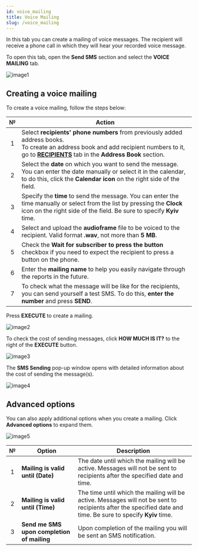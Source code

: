 ```yaml
---
id: voice_mailing
title: Voice Mailing
slug: /voice_mailing
---
```


In this tab you can create a mailing of voice messages. The recipient will receive a phone call in which they will hear your recorded voice message.

To open this tab, open the **Send SMS** section and select the **VOICE MAILING** tab.

![image1](/img/instruction/sms/send_sms/voice_mailing/image1.png)

## Creating a voice mailing

To create a voice mailing, follow the steps below:

|  №  | Action |
| :-: | ------ |
| 1 | Select **recipients' phone numbers** from previously added address books. <br/> To create an address book and add recipient numbers to it, go to [**RECIPIENTS**](/docs/instruction/sms/address_book/recipients.md) tab in the **Address Book** section. |
| 2 | Select the **date** on which you want to send the message. You can enter the date manually or select it in the calendar, to do this, click the **Calendar icon** on the right side of the field. |
| 3 | Specify the **time** to send the message. You can enter the time manually or select from the list by pressing the **Clock** icon on the right side of the field. Be sure to specify **Kyiv** time. |
| 4 | Select and upload the **audioframe** file to be voiced to the recipient. Valid format **.wav**, not more than **5 MB**. |
| 5 | Check the **Wait for subscriber to press the button** checkbox if you need to expect the recipient to press a button on the phone. |
| 6 | Enter the **mailing name** to help you easily navigate through the reports in the future. |
| 7 | To check what the message will be like for the recipients, you can send yourself a test SMS. To do this, **enter the number** and press **SEND**. |

Press **EXECUTE** to create a mailing.

![image2](/img/instruction/sms/send_sms/voice_mailing/image2.png)

To check the cost of sending messages, click **HOW MUCH IS IT?** to the right of the **EXECUTE** button.

![image3](/img/instruction/sms/send_sms/voice_mailing/image3.png)

The **SMS Sending** pop-up window opens with detailed information about the cost of sending the message(s).

![image4](/img/instruction/sms/send_sms/voice_mailing/image4.png)

## Advanced options

You can also apply additional options when you create a mailing. Click **Advanced options** to expand them.

![image5](/img/instruction/sms/send_sms/voice_mailing/image5.png)

|  №  | Option | Description |
| :-: | ------ | ----------- |
| 1 | **Mailing is valid until (Date)** | The date until which the mailing will be active. Messages will not be sent to recipients after the specified date and time. |
| 2 | **Mailing is valid until (Time)** | The time until which the mailing will be active. Messages will not be sent to recipients after the specified date and time. Be sure to specify **Kyiv** time. |
| 3 | **Send me SMS upon completion of mailing** | Upon completion of the mailing you will be sent an SMS notification. |
